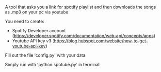 A tool that asks you a link for spotify playlist and then downloads the songs as .mp3 on your pc via youtube

You need to create:
- Spotify Developer account (https://developer.spotify.com/documentation/web-api/concepts/apps)
- Youtube API key v3 (https://blog.hubspot.com/website/how-to-get-youtube-api-key)

Fill out the file 'config.py' with your data

Simply run with 'python spotube.py' in terminal